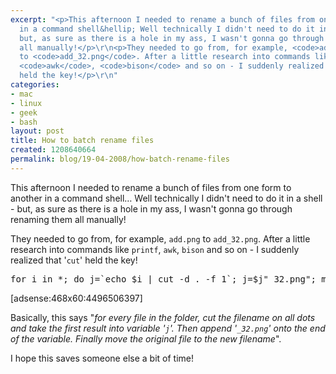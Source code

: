 ```yaml
---
excerpt: "<p>This afternoon I needed to rename a bunch of files from one form to another
  in a command shell&hellip; Well technically I didn't need to do it in a shell -
  but, as sure as there is a hole in my ass, I wasn't gonna go through renaming them
  all manually!</p>\r\n<p>They needed to go from, for example, <code>add.png</code>
  to <code>add_32.png</code>. After a little research into commands like <code>printf</code>,
  <code>awk</code>, <code>bison</code> and so on - I suddenly realized that '<code>cut</code>'
  held the key!</p>\r\n"
categories:
- mac
- linux
- geek
- bash
layout: post
title: How to batch rename files
created: 1208640664
permalink: blog/19-04-2008/how-batch-rename-files
---
```

<p>This afternoon I needed to rename a bunch of files from one form to another in a command shell&hellip; Well technically I didn't need to do it in a shell - but, as sure as there is a hole in my ass, I wasn't gonna go through renaming them all manually!</p>
<p>They needed to go from, for example, <code>add.png</code> to <code>add_32.png</code>. After a little research into commands like <code>printf</code>, <code>awk</code>, <code>bison</code> and so on - I suddenly realized that '<code>cut</code>' held the key!</p>
<!--break-->
<pre language="bash">
for i in *; do j=`echo $i | cut -d . -f 1`; j=$j"_32.png"; mv $i $j; done
</pre>
<p>[adsense:468x60:4496506397]</p>
<p>Basically, this says &quot;<em>for every file in the folder, cut the filename on all dots and take the first result into variable '<code>j</code>'. Then append '<code>_32.png</code>' onto the end of the variable. Finally move the original file to the new filename</em>&quot;.</p>
<p>I hope this saves someone else a bit of time!</p>
